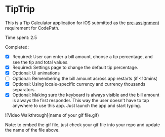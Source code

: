# TipTrip

This is a Tip Calculator application for iOS submitted as the [pre-assignment](https://gist.github.com/timothy1ee/7747214) requirement for CodePath.

Time spent: 2.5

Completed:

* [x] Required: User can enter a bill amount, choose a tip percentage, and see the tip and total values.
* [x] Required: Settings page to change the default tip percentage.
* [x] Optional: UI animations
* [ ] Optional: Remembering the bill amount across app restarts (if <10mins)
* [x] Optional: Using locale-specific currency and currency thousands separators.
* [x] Optional: Making sure the keyboard is always visible and the bill amount is always the first responder. This way the user doesn't have to tap anywhere to use this app. Just launch the app and start typing.

![Video Walkthrough](name of your gif file.gif)

Note: to embed the gif file, just check your gif file into your repo and update the name of the file above.
